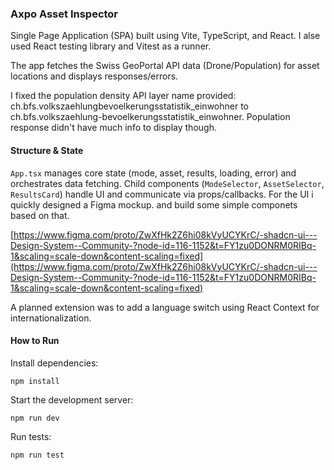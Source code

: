 
### Axpo Asset Inspector

Single Page Application (SPA) built using Vite, TypeScript, and React.
I alse used React testing library and Vitest as a runner.


The app fetches the Swiss GeoPortal API data (Drone/Population) for asset locations and displays responses/errors.

I fixed the population density API layer name provided: ch.bfs.volkszaehlungbevoelkerungsstatistik_einwohner to ch.bfs.volkszaehlung-bevoelkerungsstatistik_einwohner. Population response didn't have much info to display though.

#### Structure & State
`App.tsx` manages core state (mode, asset, results, loading, error) and orchestrates data fetching. Child components (`ModeSelector`, `AssetSelector`, `ResultsCard`) handle UI and communicate via props/callbacks. 
For the UI i quickly designed a Figma mockup. and build some simple componets based on that.

[https://www.figma.com/proto/ZwXfHk2Z6hi08kVyUCYKrC/-shadcn-ui---Design-System--Community-?node-id=116-1152&t=FY1zu0DONRM0RIBq-1&scaling=scale-down&content-scaling=fixed](https://www.figma.com/proto/ZwXfHk2Z6hi08kVyUCYKrC/-shadcn-ui---Design-System--Community-?node-id=116-1152&t=FY1zu0DONRM0RIBq-1&scaling=scale-down&content-scaling=fixed)

A planned extension was to add a language switch using React Context for internationalization.


#### How to Run

Install dependencies:

```
npm install
```
Start the development server:
```
npm run dev
```
Run tests:

```
npm run test
```




